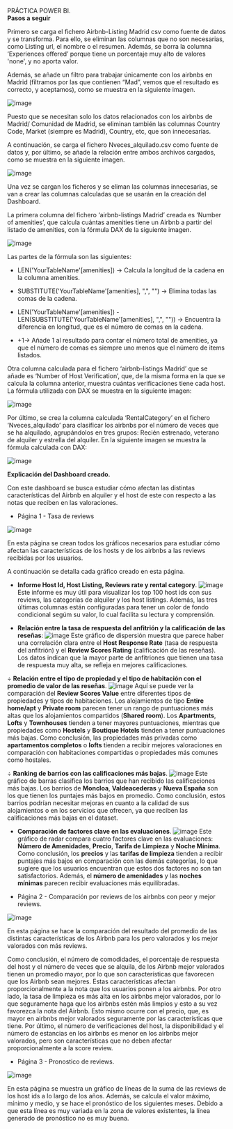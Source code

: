 PRÁCTICA POWER BI.  
**Pasos a seguir**

Primero se carga el fichero Airbnb-Listing Madrid csv como fuente de datos y se transforma. Para ello, se eliminan las columnas que no son necesarias, como Listing url, el nombre o el resumen. Además, se borra la columna ‘Experiences offered’ porque tiene un porcentaje muy alto de valores 'none', y no aporta valor. 

Además, se añade un filtro para trabajar únicamente con los airbnbs en Madrid (filtramos por las que contienen “Mad”, vemos que el resultado es correcto, y aceptamos), como se muestra en la siguiente imagen.

 ![image](https://github.com/user-attachments/assets/8dd26489-f250-4686-836f-cd1e1adef397)

Puesto que se necesitan solo los datos relacionados con los airbnbs de Madrid/ Comunidad de Madrid, se eliminan también las columnas Country Code, Market (siempre es Madrid), Country, etc, que son innecesarias.

A continuación, se carga el fichero Nveces_alquilado.csv como fuente de datos y, por último, se añade la relación entre ambos archivos cargados, como se muestra en la siguiente imagen.

 ![image](https://github.com/user-attachments/assets/27d3d7a5-1890-400c-853f-ac71479e2041)
 

Una vez se cargan los ficheros y se eliman las columnas innecesarias, se van a crear las columnas calculadas que se usarán en la creación del Dashboard.

La primera columna del fichero ‘airbnb-listings Madrid’ creada es ‘Number of amenities’, que calcula cuántas amenities tiene un Airbnb a partir del listado de amenities, con la fórmula DAX de la siguiente imagen.

 ![image](https://github.com/user-attachments/assets/9ee54c9e-933c-43e9-bf71-0c454e71a591)

Las partes de la fórmula son las siguientes:
+ LEN('YourTableName'[amenities]) -> Calcula la longitud de la cadena en la columna amenities.

 + SUBSTITUTE('YourTableName'[amenities], ",", "") -> Elimina todas las comas de la cadena.

+ LEN('YourTableName'[amenities]) - LEN(SUBSTITUTE('YourTableName'[amenities], ",", "")) -> Encuentra la diferencia en longitud, que es el número de comas en la cadena.

+ +1-> Añade 1 al resultado para contar el número total de amenities, ya que el número de comas es siempre uno menos que el número de items listados.

Otra columna calculada para el fichero ‘airbnb-listings Madrid’ que se añade es ‘Number of Host Verification’, que, de la misma forma en la que se calcula la columna anterior, muestra cuántas verificaciones tiene cada host. La fórmula utilizada con DAX se muestra en la siguiente imagen:

![image](https://github.com/user-attachments/assets/ba77ec25-d885-4717-ad7e-0d5133505c25)

 
Por último, se crea la columna calculada ‘RentalCategory’ en el fichero ‘Nveces_alquilado’ para clasificar los airbnbs por el número de veces que se ha alquilado, agrupándolos en tres grupos: Recién estrenado, veterano de alquiler y estrella del alquiler. En la siguiente imagen se muestra la fórmula calculada con DAX:
 
 ![image](https://github.com/user-attachments/assets/51755843-3eba-417c-b191-830208f91570)


**Explicación del Dashboard creado.**

Con este dashboard se busca estudiar cómo afectan las distintas características del Airbnb en alquiler y el host de este con respecto a las notas que reciben en las valoraciones.

-	Página 1 - Tasa de reviews

 ![image](https://github.com/user-attachments/assets/d5a10c60-952a-4e47-a648-e68a8502b9a3)

En esta página se crean todos los gráficos necesarios para estudiar cómo afectan las características de los hosts y de los airbnbs a las reviews recibidas por los usuarios. 

A continuación se detalla cada gráfico creado en esta página.


* **Informe Host Id, Host Listing, Reviews rate y rental category**. ![image](https://github.com/user-attachments/assets/8d6a89f3-8475-4939-a946-bc0d88b03fd9)
Este informe es muy útil para visualizar los top 100 host ids con sus reviews, las categorías de alquiler y los host listings. 
Además, las tres últimas columnas están configuradas para tener un color de fondo condicional segúm su valor, lo cual facilita su lectura y comprensión.
 
+ **Relación entre la tasa de respuesta del anfitrión y la calificación de las reseñas**:
![image](https://github.com/user-attachments/assets/6a5c085a-20d2-48cd-b090-6b229264887a)
Este gráfico de dispersión muestra que parece haber una correlación clara entre el **Host Response Rate** (tasa de respuesta del anfitrión) y el **Review Scores Rating** (calificación de las reseñas). Los datos indican que la mayor parte de anfitriones que tienen una tasa de respuesta muy alta, se refleja en mejores calificaciones.
  

 ÷ **Relación entre el tipo de propiedad y el tipo de habitación con el promedio de valor de las reseñas**.
 ![image](https://github.com/user-attachments/assets/c0875ab5-212a-470d-9067-1539bec1a57e)
Aquí se puede ver la comparación del **Review Scores Value** entre diferentes tipos de propiedades y tipos de habitaciones. Los alojamientos de tipo **Entire home/apt** y **Private room** parecen tener un rango de puntuaciones más altas que los alojamientos compartidos (**Shared room**).
Los **Apartments**, **Lofts** y **Townhouses** tienden a tener mayores puntuaciones, mientras que propiedades como **Hostels** y **Boutique Hotels** tienden a tener puntuaciones más bajas.
Como conclusión, las propiedades más privadas como **apartamentos completos** o **lofts** tienden a recibir mejores valoraciones en comparación con habitaciones compartidas o propiedades más comunes como hostales.

÷ **Ranking de barrios con las calificaciones más bajas**.
![image](https://github.com/user-attachments/assets/e909a651-a853-44f1-bc87-f83824d71170)
Este gráfico de barras clasifica los barrios que han recibido las calificaciones más bajas. Los barrios de **Moncloa**, **Valdeacederas** y **Nueva España** son los que tienen los puntajes más bajos en promedio.
Como conclusión, estos barrios podrían necesitar mejoras en cuanto a la calidad de sus alojamientos o en los servicios que ofrecen, ya que reciben las calificaciones más bajas en el dataset.


+ **Comparación de factores clave en las evaluaciones**.
![image](https://github.com/user-attachments/assets/e11017a3-70f7-4b26-bc40-0988381dc188)
Este gráfico de radar compara cuatro factores clave en las evaluaciones: **Número de Amenidades**, **Precio**, **Tarifa de Limpieza** y **Noche Mínima**.
Como conclusión, los **precios** y las **tarifas de limpieza** tienden a recibir puntajes más bajos en comparación con las demás categorías, lo que sugiere que los usuarios encuentran que estos dos factores no son tan satisfactorios. Además, el **número de amenidades** y las **noches mínimas** parecen recibir evaluaciones más equilibradas.


-	Página 2 - Comparación por reviews de los airbnbs con peor y mejor reviews.

  
  ![image](https://github.com/user-attachments/assets/9189cac6-c796-44be-83af-fe843761aeed)

En esta página se hace la comparación del resultado del promedio de las distintas características de los Airbnb para los pero valorados y los mejor valorados con más reviews.
 
Como conclusión, el número de comodidades, el porcentaje de respuesta del host y el número de veces que se alquila, de los Airbnb mejor valorados tienen un promedio mayor, por lo que son características que favorecen que los Airbnb sean mejores. Estas características afectan proporcionalmente a la nota que los usuarios ponen a los airbnbs.
Por otro lado, la tasa de limpieza es más alta en los airbnbs mejor valorados, por lo que seguramente haga que los airbnbs estén más limpios y esto a su vez favorezca la nota del Airbnb. Esto mismo ocurre con el precio, que, es mayor en airbnbs mejor valorados seguramente por las características que tiene. 
Por último, el número de verificaciones del host, la disponibilidad y el número de estancias en los airbnbs es menor en los airbnbs mejor valorados, pero son características que no deben afectar proporcionalmente a la score review.


- Página 3 - Pronostico de reviews.


![image](https://github.com/user-attachments/assets/3e293fe7-e7cc-4529-aa2f-445c9a852414)

En esta página se muestra un gráfico de líneas de la suma de las reviews de los host ids a lo largo de los años. Además, se calcula el valor máximo, mínimo y medio, y se hace el pronóstico de los siguientes meses.
Debido a que esta línea es muy variada en la zona de valores existentes, la línea generado de pronóstico no es muy buena.
